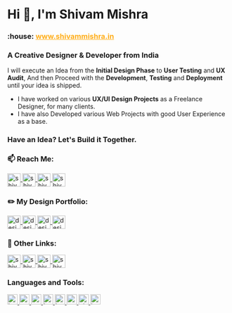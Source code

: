 <h1>Hi 👋, I'm Shivam Mishra</h1>
<h3 underline="none">:house:  <a href="http://shivammishra.in/" style="color:#FFAE1A">www.shivammishra.in</a></h3>
<h3>A Creative Designer & Developer from India</h3>

I will execute an Idea from the **Initial Design Phase** to **User Testing** and **UX Audit**, And then Proceed with the **Development**, **Testing** and **Deployment** until your idea is shipped.

- I have worked on various **UX/UI Design Projects** as a Freelance Designer, for many clients.
- I have also Developed various Web Projects with good User Experience as a base.

### Have an Idea? Let's Build it Together.

<!-- - All of my projects are available at [https://github.com/battleplayer02/](https://github.com/battleplayer02/) -->

<!-- - How to reach me, drop an email at **hshekhar499@gmail.com** -->

### :mailbox: Reach Me:

<p>
  <!-- Twitter -->
  <a href="http://twitter.com/shivam534d" target="_blank">
    <img align="center" src="https://shivammishra.in/cdn/github/assets/jpg/twitter.jpg" alt="shivam534d" height="30" width="auto"/>
  </a>
  <!-- LinkedIn -->
  <a href="https://www.linkedin.com/in/shivam534d/" target="_blank">
    <img align="center" src="https://shivammishra.in/cdn/github/assets/jpg/linkedin.jpg" alt="shivam534d" height="30" width="auto"/>
  </a>
  <!-- Instagram -->
  <a href="https://www.instagram.com/shivam534d/" target="_blank">
    <img align="center" src="https://shivammishra.in/cdn/github/assets/jpg/insta-shivam534d.jpg" alt="shivam534d" height="30" width="auto"/>
  </a>
  <!-- Email -->
  <a href="mailto:shivam534d@gmail" target="_blank">
    <img align="center" src="https://shivammishra.in/cdn/github/assets/jpg/gmail.jpg" alt="shivam534d" height="30" width="auto"/>
  </a>
</p>

### :pencil2: My Design Portfolio:

<p>
  <!-- Behance -->
  <a href="https://www.behance.net/designsbymishra" target="_blank">
    <img align="center" src="https://shivammishra.in/cdn/github/assets/jpg/behance.jpg" alt="designsbymishra" height="30" width="auto"/>
  </a>
  <!-- Dribbble -->
  <a href="https://dribbble.com/designsbymishra" target="_blank">
    <img align="center" src="https://shivammishra.in/cdn/github/assets/jpg/dribbble.jpg" alt="designsbymishra" height="30" width="auto"/>
  </a>
  <!-- Design Instagram -->
  <a href="https://www.instagram.com/designsbymishra/" target="_blank">
    <img align="center" src="https://shivammishra.in/cdn/github/assets/jpg/instgram-Designs-By-Mishra.jpg" alt="designsbymishra" height="30" width="auto"/>             
  </a>
  <!-- CodePen -->
  <a href="https://codepen.io/designsbymishra" target="_blank">
    <img align="center" src="https://shivammishra.in/cdn/github/assets/jpg/codePen.jpg" alt="designsbymishra" height="30" width="auto"/>
  </a>
</p>

### :link: Other Links:

<p>
  <!-- Leetcode -->
  <a href="https://leetcode.com/shivam534d" target="_blank">
    <img align="center" src="https://shivammishra.in/cdn/github/assets/jpg/leetcode.jpg" alt="shivam534d" height="30" width="auto"/>
  </a>
  <!-- HackerRank -->
  <a href="https://www.hackerrank.com/shivam534d" target="_blank">
    <img align="center" src="https://shivammishra.in/cdn/github/assets/jpg/hackerrank.jpg" alt="shivam534d" height="30" width="auto"/>
  </a>
  <!-- HackerEarth -->
  <a href="https://www.hackerearth.com/@shivam534d" target="_blank">
    <img align="center" src="https://shivammishra.in/cdn/github/assets/jpg/hacker-Earth.jpg" alt="shivam534d" height="30" width="auto"/>
  </a>
  <!-- CodeChef -->
  <a href="https://www.codechef.com/users/shivam534d" target="_blank">
    <img align="center" src="https://shivammishra.in/cdn/github/assets/jpg/codeChef.jpg" alt="shivam534d" height="30" width="auto"/>
  </a>
</p>

<h3 align="left">Languages and Tools:</h3>

<p align="left">
  <a href="https://www.w3.org/html/" target="_blank">
    <img
    src="https://shivammishra.in/cdn/github/assets/tech-stack-badges/png/html.png"
    alt="html5"
    width="auto"
    height="23"
    />
  </a>
  <a href="https://www.w3schools.com/css/" target="_blank">
    <img
    src="https://shivammishra.in/cdn/github/assets/tech-stack-badges/png/css.png"
    alt="css3"
    width="auto"
    height="23"
    />
  </a>
  <a href="https://sass-lang.com" target="_blank">
    <img
      src="https://shivammishra.in/cdn/github/assets/tech-stack-badges/png/sass.png"
      alt="sass"
      width="auto"
      height="23"
    />
  </a>
  <a href="https://getbootstrap.com" target="_blank">
    <img
      src="https://shivammishra.in/cdn/github/assets/tech-stack-badges/png/bootstrap.png"
      alt="bootstrap"
      width="auto"
      height="23"
    />
  </a>
  <a href="https://developer.mozilla.org/en-US/docs/Web/JavaScript" target="_blank">
    <img
      src="https://shivammishra.in/cdn/github/assets/tech-stack-badges/png/javascript.png"
      alt="javascript"
      width="auto"
      height="23"
    />
  </a>
  <a href="https://nodejs.org" target="_blank">
    <img
      src="https://shivammishra.in/cdn/github/assets/tech-stack-badges/png/nodejs.png"
      alt="nodejs"
      width="auto"
      height="23"
    />
  </a>
  <!-- <a href="https://expressjs.com" target="_blank">
    <img
      src="https://shivammishra.in/cdn/github/assets/tech-stack-badges/png/expressjs.png"
      alt="express"
      width="auto"
      height="23"
    />
  </a>
  <a href="https://reactjs.org/" target="_blank">
    <img
      src="https://shivammishra.in/cdn/github/assets/tech-stack-badges/png/reactjs.png"
      alt="react"
      width="auto"
      height="23"
    />
  </a>
  <a href="https://redux.js.org" target="_blank">
    <img
      src="https://shivammishra.in/cdn/github/assets/tech-stack-badges/png/redux.png"
      alt="redux"
      width="auto"
      height="23"
    />
  </a>
  <a href="https://www.mongodb.com/" target="_blank">
    <img
      src="https://shivammishra.in/cdn/github/assets/tech-stack-badges/png/mongoDB.png"
      alt="mongodb"
      width="auto"
      height="23"
    />
  </a>
  <a href="https://nextjs.org/" target="_blank">
    <img
      src="https://shivammishra.in/cdn/github/assets/tech-stack-badges/png/nextjs.png"
      alt="nextjs"
      width="auto"
      height="23"
    />
  </a>
  <a href="https://www.postgresql.org" target="_blank">
    <img
      src="https://shivammishra.in/cdn/github/assets/tech-stack-badges/png/Postgre-SQL.png"
      alt="postgresql"
      width="auto"
      height="23"
    />
  </a>
  <a href="https://postman.com" target="_blank">
    <img
      src="https://shivammishra.in/cdn/github/assets/tech-stack-badges/png/postman.png"
      alt="postman"
      width="auto"
      height="23"
    />
  </a>
  <a href="https://www.python.org" target="_blank">
    <img
      src="https://shivammishra.in/cdn/github/assets/tech-stack-badges/png/python.png"
      alt="python"
      width="auto"
      height="23"
    />
  </a> -->
  <a href="https://git-scm.com/" target="_blank">
    <img
      src="https://shivammishra.in/cdn/github/assets/tech-stack-badges/png/git.png"
      alt="git"
      width="auto"
      height="23"
    />
  </a> 
  <!-- <a href="https://www.linux.org/" target="_blank">
    <img
      src="https://shivammishra.in/cdn/github/assets/tech-stack-badges/png/linux.png"
      alt="linux"
      width="auto"
      height="23"
    />
  </a>
  <a href="https://angular.io" target="_blank">
    <img
      src="https://shivammishra.in/cdn/github/assets/tech-stack-badges/png/angular.png"
      alt="angular"
      width="auto"
      height="23"
    />
  </a>
  <a href="https://www.typescriptlang.org/" target="_blank">
    <img
      src="https://shivammishra.in/cdn/github/assets/tech-stack-badges/png/typescript.png"
      alt="typescript"
      width="auto"
      height="23"
    />
  </a>
  <a href="https://aws.amazon.com" target="_blank">
    <img
      src="https://shivammishra.in/cdn/github/assets/tech-stack-badges/png/aws.png"
      alt="aws"
      width="auto"
      height="23"
    />
  </a>
  <a href="https://firebase.google.com/" target="_blank">
    <img
      src="https://shivammishra.in/cdn/github/assets/tech-stack-badges/png/firebase.png"
      alt="firebase"
      width="auto"
      height="23"
    />
  </a>
  <a href="https://heroku.com" target="_blank">
    <img
      src="https://shivammishra.in/cdn/github/assets/tech-stack-badges/png/heroku.png"
      alt="heroku"
      width="auto"
      height="23"
    />
  </a>
  <a href="https://www.mysql.com/" target="_blank">
    <img
      src="https://shivammishra.in/cdn/github/assets/tech-stack-badges/png/mySQL.png"
      alt="mysql"
      width="auto"
      height="23"
    />
  </a> -->
  <a href="https://www.java.com" target="_blank">
    <img
      src="https://shivammishra.in/cdn/github/assets/tech-stack-badges/png/java.png"
      alt="java"
      width="auto"
      height="23"
    />
  </a>
</p>
